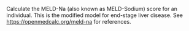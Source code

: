 Calculate the MELD-Na (also known as MELD-Sodium) score for an individual. This is the modified model for end-stage liver disease. See https://openmedcalc.org/meld-na for references. 